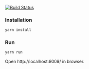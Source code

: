[![Build Status](https://travis-ci.org/shikimori/shiki-editor.svg?branch=master)](https://travis-ci.org/shikimori/shiki-editor)

### Installation

```sh
yarn install
```

### Run

```sh
yarn run
```

Open http://localhost:9009/ in browser.
